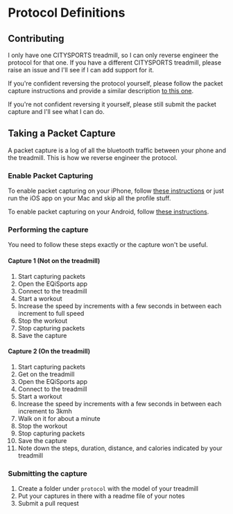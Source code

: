 # Protocol Definitions

## Contributing

I only have one CITYSPORTS treadmill, so I can only reverse engineer the protocol for that one. If you have a different CITYSPORTS treadmill, please raise an issue and I'll see if I can add support for it.

If you're confident reversing the protocol yourself, please follow the packet capture instructions and provide a similar description [to this one](protocol/CS-WP8/README.md).

If you're not confident reversing it yourself, please still submit the packet capture and I'll see what I can do.

## Taking a Packet Capture

A packet capture is a log of all the bluetooth traffic between your phone and the treadmill. This is how we reverse engineer the protocol.

### Enable Packet Capturing 

To enable packet capturing on your iPhone, follow [these instructions](https://www.bluetooth.com/blog/a-new-way-to-debug-iosbluetooth-applications/) or just run the iOS app on your Mac and skip all the profile stuff.

To enable packet capturing on your Android, follow [these instructions](https://medium.com/propeller-health-tech-blog/bluetooth-le-packet-capture-on-android-a2109439b2a1).

### Performing the capture

You need to follow these steps exactly or the capture won't be useful.

#### Capture 1 (Not on the treadmill)

1. Start capturing packets
2. Open the EQiSports app
3. Connect to the treadmill
4. Start a workout
5. Increase the speed by increments with a few seconds in between each increment to full speed
6. Stop the workout
7. Stop capturing packets
8. Save the capture

#### Capture 2 (On the treadmill)

1. Start capturing packets
2. Get on the treadmill
3. Open the EQiSports app
4. Connect to the treadmill
5. Start a workout
6. Increase the speed by increments with a few seconds in between each increment to 3kmh
7. Walk on it for about a minute
8. Stop the workout
9. Stop capturing packets
10. Save the capture
11. Note down the steps, duration, distance, and calories indicated by your treadmill

### Submitting the capture

1. Create a folder under `protocol` with the model of your treadmill
2. Put your captures in there with a readme file of your notes
3. Submit a pull request